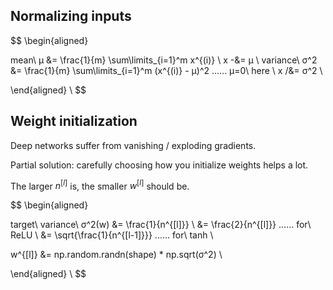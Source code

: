 ## Normalizing inputs

$$
\begin{aligned}

mean\ μ &= \frac{1}{m} \sum\limits_{i=1}^m x^{(i)} \\
x -&= μ \\
variance\ σ^2 &= \frac{1}{m} \sum\limits_{i=1}^m (x^{(i)} - μ)^2 ...... μ=0\ here \\
x /&= σ^2 \\

\end{aligned} \\
$$

## Weight initialization

Deep networks suffer from vanishing / exploding gradients.

Partial solution: carefully choosing how you initialize weights helps a lot.

The larger $n^{[l]}$ is, the smaller $w^{[l]}$ should be.

$$
\begin{aligned}

target\ variance\ σ^2(w)
&= \frac{1}{n^{[l]}} \\
&= \frac{2}{n^{[l]}} ...... for\ ReLU \\
&= \sqrt{\frac{1}{n^{[l-1]}}} ...... for\ tanh \\

w^{[l]} &= np.random.randn(shape) * np.sqrt(σ^2) \\

\end{aligned} \\
$$
